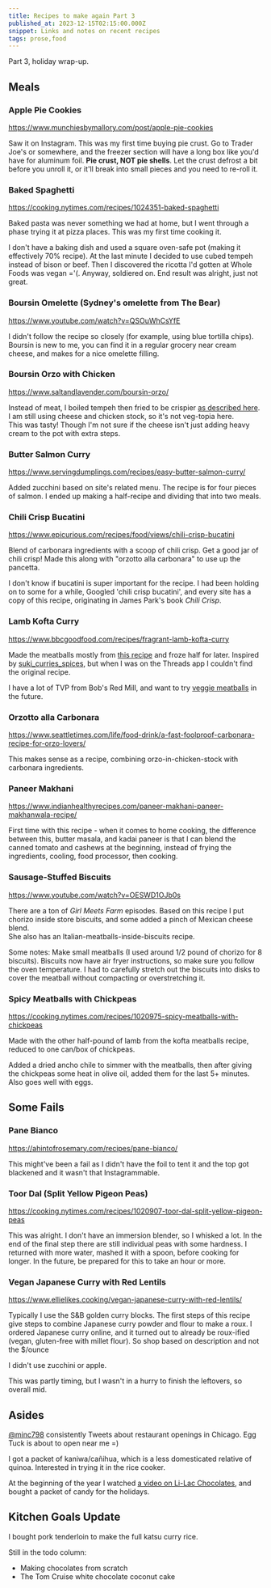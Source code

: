 ```yaml
---
title: Recipes to make again Part 3
published_at: 2023-12-15T02:15:00.000Z
snippet: Links and notes on recent recipes
tags: prose,food
---
```


Part 3, holiday wrap-up.

## Meals

### Apple Pie Cookies

https://www.munchiesbymallory.com/post/apple-pie-cookies

Saw it on Instagram. This was my first time buying pie crust.
Go to Trader Joe's or somewhere, and the freezer section will have a long box like you'd have for aluminum foil. **Pie crust, NOT pie shells**. Let the crust defrost a bit before you unroll it, or it'll break into small pieces and you need to re-roll it.

### Baked Spaghetti

https://cooking.nytimes.com/recipes/1024351-baked-spaghetti

Baked pasta was never something we had at home, but I went through a phase trying it at pizza places. This was my first time cooking it.

I don't have a baking dish and used a square oven-safe pot (making it effectively 70% recipe). At the last minute I decided to use cubed tempeh instead of bison or beef. Then I discovered the ricotta I'd gotten at Whole Foods was vegan ='(. Anyway, soldiered on. End result was alright, just not great.

### Boursin Omelette (Sydney's omelette from The Bear)

https://www.youtube.com/watch?v=QSOuWhCsYfE

I didn't follow the recipe so closely (for example, using blue tortilla chips). Boursin is new to me, you can find it in a regular grocery near cream cheese, and makes for a nice omelette filling.

### Boursin Orzo with Chicken

https://www.saltandlavender.com/boursin-orzo/

Instead of meat, I boiled tempeh then fried to be crispier [as described here](https://sunbasket.com/recipe/barcelona-orzo-salad-with-tempeh-patatas-bravas).<br/>
I am still using cheese and chicken stock, so it's not veg-topia here.<br/>
This was tasty! Though I'm not sure if the cheese isn't just adding heavy cream to the pot with extra steps.

### Butter Salmon Curry

https://www.servingdumplings.com/recipes/easy-butter-salmon-curry/

Added zucchini based on site's related menu. The recipe is for four pieces of salmon. I ended up making a half-recipe and dividing that into two meals.

### Chili Crisp Bucatini

https://www.epicurious.com/recipes/food/views/chili-crisp-bucatini

Blend of carbonara ingredients with a scoop of chili crisp. Get a good jar of chili crisp! Made this along with "orzotto alla carbonara" to use up the pancetta.

I don't know if bucatini is super important for the recipe. I had been holding on to some for a while, Googled 'chili crisp bucatini', and every site has a copy of this recipe, originating in James Park's book *Chili Crisp*.

### Lamb Kofta Curry

https://www.bbcgoodfood.com/recipes/fragrant-lamb-kofta-curry

Made the meatballs mostly from [this recipe](http://www.thismuslimgirlbakes.com/2018/11/lamb-kofta-curry.html?m=1) and froze half for later. Inspired by [suki_curries_spices](https://www.instagram.com/reel/Cfs95mrj74Y/), but when I was on the Threads app I couldn't find the original recipe.

I have a lot of TVP from Bob's Red Mill, and want to try [veggie meatballs](https://sarahsvegankitchen.com/recipes/easy-meatballs-with-tvp/) in the future.

### Orzotto alla Carbonara

https://www.seattletimes.com/life/food-drink/a-fast-foolproof-carbonara-recipe-for-orzo-lovers/

This makes sense as a recipe, combining orzo-in-chicken-stock with carbonara ingredients.

### Paneer Makhani

https://www.indianhealthyrecipes.com/paneer-makhani-paneer-makhanwala-recipe/

First time with this recipe - when it comes to home cooking, the difference between this, butter masala, and kadai paneer is that I can blend the canned tomato and cashews at the beginning, instead of frying the ingredients, cooling, food processor, then cooking.

### Sausage-Stuffed Biscuits

https://www.youtube.com/watch?v=OESWD1OJb0s

There are a ton of *Girl Meets Farm* episodes. Based on this recipe I put chorizo inside store biscuits, and some added a pinch of Mexican cheese blend.<br/>
She also has an Italian-meatballs-inside-biscuits recipe.

Some notes: Make small meatballs (I used around 1/2 pound of chorizo for 8 biscuits). Biscuits now have air fryer instructions, so make sure you follow the oven temperature. I had to carefully stretch out the biscuits into disks to cover the meatball without compacting or overstretching it.

### Spicy Meatballs with Chickpeas

https://cooking.nytimes.com/recipes/1020975-spicy-meatballs-with-chickpeas

Made with the other half-pound of lamb from the kofta meatballs recipe, reduced to one can/box of chickpeas.

Added a dried ancho chile to simmer with the meatballs, then after giving the chickpeas some heat in olive oil, added them for the last 5+ minutes. Also goes well with eggs.

## Some Fails

### Pane Bianco

https://ahintofrosemary.com/recipes/pane-bianco/

This might've been a fail as I didn't have the foil to tent it and the top got blackened and it wasn't that Instagrammable.

### Toor Dal (Split Yellow Pigeon Peas)

https://cooking.nytimes.com/recipes/1020907-toor-dal-split-yellow-pigeon-peas

This was alright. I don't have an immersion blender, so I whisked a lot. In the end of the final step there are still individual peas with some hardness. I returned with more water, mashed it with a spoon, before cooking for longer. In the future, be prepared for this to take an hour or more.

### Vegan Japanese Curry with Red Lentils

https://www.ellielikes.cooking/vegan-japanese-curry-with-red-lentils/

Typically I use the S&B golden curry blocks. The first steps of this recipe give steps to combine Japanese curry powder and flour to make a roux. I ordered Japanese curry online, and it turned out to already be roux-ified (vegan, gluten-free with millet flour). So shop based on description and not the $/ounce

I didn't use zucchini or apple.

This was partly timing, but I wasn't in a hurry to finish the leftovers, so overall mid.

## Asides

[@minc798](https://twitter.com/minc798) consistently Tweets about restaurant openings in Chicago. Egg Tuck is about to open near me  =)

I got a packet of kaniwa/cañihua, which is a less domesticated relative of quinoa. Interested in trying it in the rice cooker.

At the beginning of the year I watched [a video on Li-Lac Chocolates](https://www.youtube.com/watch?v=kAsqOlHXzDg), and bought a packet of candy for the holidays.

## Kitchen Goals Update

I bought pork tenderloin to make the full katsu curry rice.

Still in the todo column:

- Making chocolates from scratch
- The Tom Cruise white chocolate coconut cake

<br/>
<br/>
<br/>
